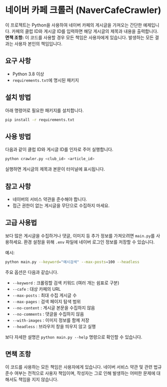 # 네이버 카페 크롤러 (NaverCafeCrawler)

이 프로젝트는 Python을 사용하여 네이버 카페의 게시글을 가져오는 간단한 예제입니다. 카페의 클럽 ID와 게시글 ID를 입력하면 해당 게시글의 제목과 내용을 출력합니다.
**면책 조항:** 이 코드를 사용할 경우 모든 책임은 사용자에게 있습니다. 발생하는 모든 결과는 사용자 본인의 책임입니다.



## 요구 사항
- Python 3.8 이상
- `requirements.txt`에 명시된 패키지

## 설치 방법
아래 명령어로 필요한 패키지를 설치합니다.
```bash
pip install -r requirements.txt
```

## 사용 방법
다음과 같이 클럽 ID와 게시글 ID를 인자로 주어 실행합니다.
```bash
python crawler.py <club_id> <article_id>
```
실행하면 게시글의 제목과 본문이 터미널에 표시됩니다.

## 참고 사항
- 네이버의 서비스 약관을 준수해야 합니다.
- 접근 권한이 없는 게시글을 무단으로 수집하지 마세요.

## 고급 사용법
보다 많은 게시글을 수집하거나 댓글, 이미지 등 추가 정보를 가져오려면 `main.py`를 사용하세요.
환경 설정을 위해 `.env` 파일에 네이버 로그인 정보를 저장할 수 있습니다.

예시:
```bash
python main.py --keyword="예시검색" --max-posts=100 --headless
```
주요 옵션은 다음과 같습니다.
- `--keyword` : 크롤링할 검색 키워드 (여러 개는 쉼표로 구분)
- `--cafe` : 대상 카페의 URL
- `--max-posts` : 최대 수집 게시글 수
- `--max-pages` : 검색 페이지 탐색 범위
- `--no-content` : 게시글 본문을 수집하지 않음
- `--no-comments` : 댓글을 수집하지 않음
- `--with-images` : 이미지 정보를 함께 저장
- `--headless` : 브라우저 창을 띄우지 않고 실행

보다 자세한 설명은 `python main.py --help` 명령으로 확인할 수 있습니다.

## 면책 조항
이 코드를 사용하는 모든 책임은 사용자에게 있습니다. 네이버 서비스 약관 및 관련 법규 준수 여부는 전적으로 사용자 책임이며, 작성자는 그로 인해 발생하는 어떠한 문제에 대해서도 책임을 지지 않습니다.
